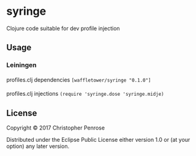 # syringe

Clojure code suitable for dev profile injection

## Usage

### Leiningen

####
profiles.clj dependencies
`[waffletower/syringe "0.1.0"]`

####
profiles.clj injections
`(require 'syringe.dose
          'syringe.midje)`

## License

Copyright © 2017 Christopher Penrose

Distributed under the Eclipse Public License either version 1.0 or (at
your option) any later version.
